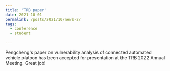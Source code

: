 ```yaml
---
title: 'TRB paper'
date: 2021-10-01
permalink: /posts/2021/10/news-2/
tags:
  - conference
  - student

---
```


Pengcheng's paper on vulnerability analysis of connected automated vehicle platoon has been accepted for presentation at the TRB 2022 Annual Meeting. Great job!